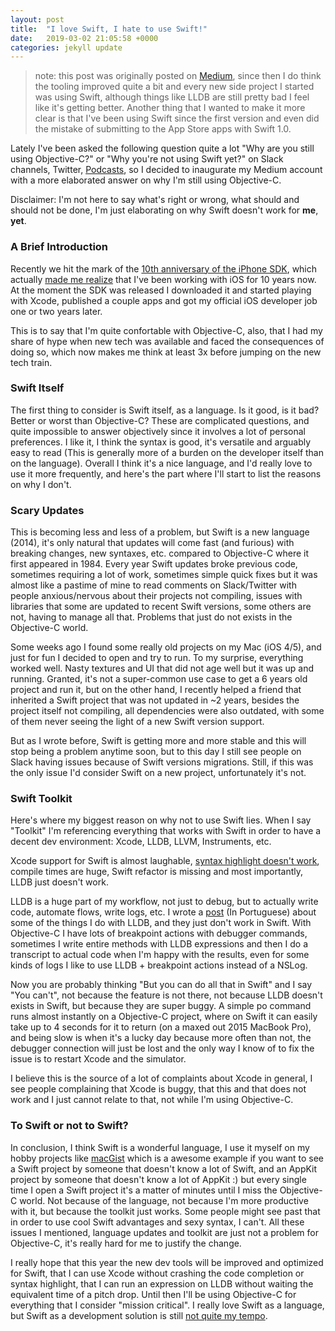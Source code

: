 ```yaml
---
layout: post
title:  "I love Swift, I hate to use Swift!"
date:   2019-03-02 21:05:58 +0000
categories: jekyll update
---
```


> note: this post was originally posted on [Medium](https://medium.com/p/3778aeeda209/edit), since then I do think the tooling improved quite a bit and every new side project I started was using Swift, although things like LLDB are still pretty bad I feel like it's getting better. Another thing that I wanted to make it more clear is that I've been using Swift since the first version and even did the mistake of submitting to the App Store apps with Swift 1.0.

Lately I've been asked the following question quite a lot "Why are you still using Objective-C?" or "Why you're not using Swift yet?" on Slack channels, Twitter, [Podcasts](https://overcast.fm/+B8CbvZG8c), so I decided to inaugurate my Medium account with a more elaborated answer on why I'm still using Objective-C.

Disclaimer: I'm not here to say what's right or wrong, what should and should not be done, I'm just elaborating on why Swift doesn't work for **me**, **yet**.


### A Brief Introduction

Recently we hit the mark of the [10th anniversary of the iPhone SDK](https://blog.iconfactory.com/2018/03/a-lot-can-happen-in-a-decade/), which actually [made me realize](https://twitter.com/fcbunn/status/971154805342208001) that I've been working with iOS for 10 years now. At the moment the SDK was released I downloaded it and started playing with Xcode, published a couple apps and got my official iOS developer job one or two years later.

This is to say that I'm quite confortable with Objective-C, also, that I had my share of hype when new tech was available and faced the consequences of doing so, which now makes me think at least 3x before jumping on the new tech train.


### Swift Itself

The first thing to consider is Swift itself, as a language. Is it good, is it bad? Better or worst than Objective-C? These are complicated questions, and quite impossible to answer objectively since it involves a lot of personal preferences. I like it, I think the syntax is good, it's versatile and arguably easy to read (This is generally more of a burden on the developer itself than on the language). Overall I think it's a nice language, and I'd really love to use it more frequently, and here's the part where I'll start to list the reasons on why I don't.


### Scary Updates

This is becoming less and less of a problem, but Swift is a new language (2014), it's only natural that updates will come fast (and furious) with breaking changes, new syntaxes, etc. compared to Objective-C where it first appeared in 1984. Every year Swift updates broke previous code, sometimes requiring a lot of work, sometimes simple quick fixes but it was almost like a pastime of mine to read comments on Slack/Twitter with people anxious/nervous about their projects not compiling, issues with libraries that some are updated to recent Swift versions, some others are not, having to manage all that. Problems that just do not exists in the Objective-C world.

Some weeks ago I found some really old projects on my Mac (iOS 4/5), and just for fun I decided to open and try to run. To my surprise, everything worked well. Nasty textures and UI that did not age well but it was up and running. Granted, it's not a super-common use case to get a 6 years old project and run it, but on the other hand, I recently helped a friend that inherited a Swift project that was not updated in ~2 years, besides the project itself not compiling, all dependencies were also outdated, with some of them never seeing the light of a new Swift version support.

But as I wrote before, Swift is getting more and more stable and this will stop being a problem anytime soon, but to this day I still see people on Slack having issues because of Swift versions migrations. Still, if this was the only issue I'd consider Swift on a new project, unfortunately it's not.

### Swift Toolkit

Here's where my biggest reason on why not to use Swift lies. When I say "Toolkit" I'm referencing everything that works with Swift in order to have a decent dev environment: Xcode, LLDB, LLVM, Instruments, etc.

Xcode support for Swift is almost laughable, [syntax highlight doesn't work](https://twitter.com/fcbunn/status/971853272863690753), compile times are huge, Swift refactor is missing and most importantly, LLDB just doesn't work.

LLDB is a huge part of my workflow, not just to debug, but to actually write code, automate flows, write logs, etc. I wrote a [post](http://equinocios.com/ios/2017/03/08/lldb-e-seu-amigo/) (In Portuguese) about some of the things I do with LLDB, and they just don't work in Swift. With Objective-C I have lots of breakpoint actions with debugger commands, sometimes I write entire methods with LLDB expressions and then I do a transcript to actual code when I'm happy with the results, even for some kinds of logs I like to use LLDB + breakpoint actions instead of a NSLog.

Now you are probably thinking "But you can do all that in Swift" and I say "You can't", not because the feature is not there, not because LLDB doesn't exists in Swift, but because they are super buggy. A simple po command runs almost instantly on a Objective-C project, where on Swift it can easily take up to 4 seconds for it to return (on a maxed out 2015 MacBook Pro), and being slow is when it's a lucky day because more often than not, the debugger connection will just be lost and the only way I know of to fix the issue is to restart Xcode and the simulator.

I believe this is the source of a lot of complaints about Xcode in general, I see people complaining that Xcode is buggy, that this and that does not work and I just cannot relate to that, not while I'm using Objective-C.

### To Swift or not to Swift?

In conclusion, I think Swift is a wonderful language, I use it myself on my hobby projects like [macGist](https://github.com/Bunn/macGist) which is a awesome example if you want to see a Swift project by someone that doesn't know a lot of Swift, and an AppKit project by someone that doesn't know a lot of AppKit :) but every single time I open a Swift project it's a matter of minutes until I miss the Objective-C world. Not because of the language, not because I'm more productive with it, but because the toolkit just works. Some people might see past that in order to use cool Swift advantages and sexy syntax, I can't. All these issues I mentioned, language updates and toolkit are just not a problem for Objective-C, it's really hard for me to justify the change.

I really hope that this year the new dev tools will be improved and optimized for Swift, that I can use Xcode without crashing the code completion or syntax highlight, that I can run an expression on LLDB without waiting the equivalent time of a pitch drop. Until then I'll be using Objective-C for everything that I consider "mission critical". I really love Swift as a language, but Swift as a development solution is still [not quite my tempo](https://www.youtube.com/watch?v=xDAsABdkWSc).